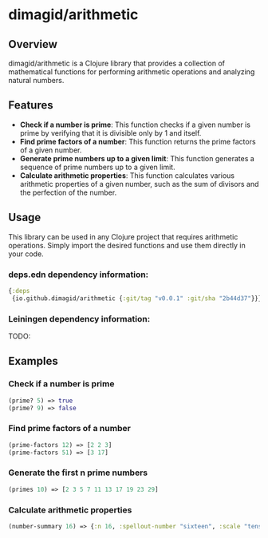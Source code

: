 # dimagid/arithmetic

## Overview
dimagid/arithmetic is a Clojure library that provides a collection of mathematical functions for performing arithmetic operations and analyzing natural numbers.

## Features
- **Check if a number is prime**: This function checks if a given number is prime by verifying that it is divisible only by 1 and itself.
- **Find prime factors of a number**: This function returns the prime factors of a given number.
- **Generate prime numbers up to a given limit**: This function generates a sequence of prime numbers up to a given limit.
- **Calculate arithmetic properties**: This function calculates various arithmetic properties of a given number, such as the sum of divisors and the perfection of the number.

## Usage
This library can be used in any Clojure project that requires arithmetic operations. Simply import the desired functions and use them directly in your code.

### deps.edn dependency information:
```clojure
{:deps
 {io.github.dimagid/arithmetic {:git/tag "v0.0.1" :git/sha "2b44d37"}}}
```

### Leiningen dependency information:
TODO:

## Examples

### Check if a number is prime
```clojure
(prime? 5) => true
(prime? 9) => false
```

### Find prime factors of a number
```clojure
(prime-factors 12) => [2 2 3]
(prime-factors 51) => [3 17]
```

### Generate the first n prime numbers
```clojure
(primes 10) => [2 3 5 7 11 13 17 19 23 29]
```

### Calculate arithmetic properties
```clojure
(number-summary 16) => {:n 16, :spellout-number "sixteen", :scale "tens", :is-even-or-odd? :even, :prime? false, :perfect-square? true, :perfect-cube? false, :divisor-sum 31, :divisor-type :deficient, :divisors (1 2 4 8 16), :prime-factors [2 2 2 2]}
```
